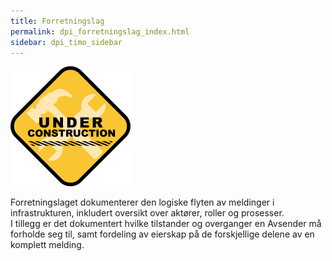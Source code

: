 ```yaml
---
title: Forretningslag
permalink: dpi_forretningslag_index.html
sidebar: dpi_timo_sidebar
---
```


![](/images/dpi/underarbeide.png)

Forretningslaget dokumenterer den logiske flyten av meldinger i
infrastrukturen, inkludert oversikt over aktører, roller og prosesser.  
I tillegg er det dokumentert hvilke tilstander og overganger en Avsender
må forholde seg til, samt fordeling av eierskap på de forskjellige
delene av en komplett melding.
